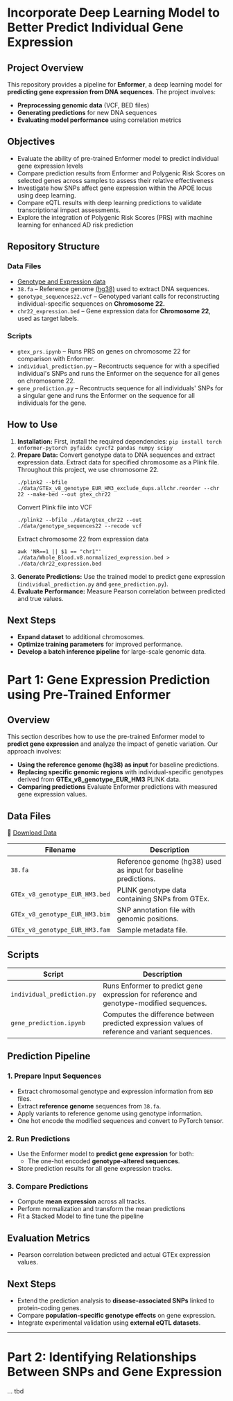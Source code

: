# Incorporate Deep Learning Model to Better Predict Individual Gene Expression

## Project Overview
This repository provides a pipeline for **Enformer**, a deep learning model for **predicting gene expression from DNA sequences**. The project involves:
- **Preprocessing genomic data** (VCF, BED files)
- **Generating predictions** for new DNA sequences
- **Evaluating model performance** using correlation metrics

## Objectives
- Evaluate the ability of pre-trained Enformer model to predict individual gene expression levels
- Compare prediction results from Enformer and Polygenic Risk Scores on selected genes across samples to assess their relative effectiveness
- Investigate how SNPs affect gene expression within the APOE locus using deep learning.
- Compare eQTL results with deep learning predictions to validate transcriptional impact assessments.
- Explore the integration of Polygenic Risk Scores (PRS) with machine learning for enhanced AD risk prediction

## Repository Structure
### Data Files 
- [Genotype and Expression data](https://drive.google.com/drive/folders/1AtvTrPzwBOiXBU9UnPYDj1_iP2aka46q?usp=sharing)
- `38.fa` – Reference genome [(hg38)](https://ftp.ensembl.org/pub/release-113/fasta/homo_sapiens/dna/Homo_sapiens.GRCh38.dna.primary_assembly.fa.gz) used to extract DNA sequences.
- `genotype_sequences22.vcf` – Genotyped variant calls for reconstructing individual-specific sequences on **Chromosome 22.**
- `chr22_expression.bed` – Gene expression data for **Chromosome 22**, used as target labels.

### Scripts 
- `gtex_prs.ipynb` – Runs PRS on genes on chromosome 22 for comparison with Enformer.
- `individual_prediction.py` – Recontructs sequence for with a specified individual's SNPs and runs the Enformer on the sequence for all genes on chromosome 22.
- `gene_prediction.py` – Recontructs sequence for all individuals' SNPs for a singular gene and runs the Enformer on the sequence for all individuals for the gene.

## How to Use
1. **Installation:** First, install the required dependencies: `pip install torch enformer-pytorch pyfaidx cyvcf2 pandas numpy scipy`
2. **Prepare Data:** Convert genotype data to DNA sequences and extract expression data.
   Extract data for specified chromosome as a Plink file. Throughout this project, we use chromosome 22. 
   ```
   ./plink2 --bfile ./data/GTEx_v8_genotype_EUR_HM3_exclude_dups.allchr.reorder --chr 22 --make-bed --out gtex_chr22
   ```
   Convert Plink file into VCF
   ```
   ./plink2 --bfile ./data/gtex_chr22 --out ./data/genotype_sequences22 --recode vcf
   ```
   Extract chromosome 22 from expression data
   ```
   awk 'NR==1 || $1 == "chr1"' ./data/Whole_Blood.v8.normalized_expression.bed > ./data/chr22_expression.bed
   ```
3. **Generate Predictions:** Use the trained model to predict gene expression (`individual_prediction.py` and `gene_prediction.py`).
4. **Evaluate Performance:** Measure Pearson correlation between predicted and true values.

## Next Steps
- **Expand dataset** to additional chromosomes.
- **Optimize training parameters** for improved performance.
- **Develop a batch inference pipeline** for large-scale genomic data.


# **Part 1: Gene Expression Prediction using Pre-Trained Enformer**

## **Overview**
This section describes how to use the pre-trained Enformer model to **predict gene expression** and analyze the impact of genetic variation. Our approach involves:
- **Using the reference genome (hg38) as input** for baseline predictions.
- **Replacing specific genomic regions** with individual-specific genotypes derived from **GTEx_v8_genotype_EUR_HM3** PLINK data.
- **Comparing predictions** Evaluate Enformer predictions with measured gene expression values.

## **Data Files**
📂 [Download Data](https://drive.google.com/drive/folders/1AtvTrPzwBOiXBU9UnPYDj1_iP2aka46q?usp=sharing)

| Filename | Description |
|----------|-------------|
| `38.fa` | Reference genome (hg38) used as input for baseline predictions. |
| `GTEx_v8_genotype_EUR_HM3.bed` | PLINK genotype data containing SNPs from GTEx. |
| `GTEx_v8_genotype_EUR_HM3.bim` | SNP annotation file with genomic positions. |
| `GTEx_v8_genotype_EUR_HM3.fam` | Sample metadata file. |


## **Scripts**
| Script | Description |
|--------|-------------|
| `individual_prediction.py` | Runs Enformer to predict gene expression for reference and genotype-modified sequences. |
| `gene_prediction.ipynb` | Computes the difference between predicted expression values of reference and variant sequences. |

## **Prediction Pipeline**
### **1. Prepare Input Sequences**
- Extract chromosomal genotype and expression information from `BED` files. 
- Extract **reference genome** sequences from `38.fa`.
- Apply variants to reference genome using genotype information.
- One hot encode the modified sequences and convert to PyTorch tensor.

### **2. Run Predictions**
- Use the Enformer model to **predict gene expression** for both:
  - The one-hot encoded **genotype-altered sequences**.
- Store prediction results for all gene expression tracks.

### **3. Compare Predictions**
- Compute **mean expression** across all tracks.
- Perform normalization and transform the mean predictions
- Fit a Stacked Model to fine tune the pipeline 

## **Evaluation Metrics**
- Pearson correlation between predicted and actual GTEx expression values.

## **Next Steps**
- Extend the prediction analysis to **disease-associated SNPs** linked to protein-coding genes.
- Compare **population-specific genotype effects** on gene expression.
- Integrate experimental validation using **external eQTL datasets**.

---

# **Part 2: Identifying Relationships Between SNPs and Gene Expression**
... tbd

